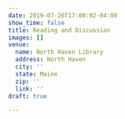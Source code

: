 ```yaml
---
date: 2019-07-26T17:00:02-04:00
show_time: false
title: Reading and Discussion
images: []
venue:
  name: North Haven Library
  address: North Haven
  city: ''
  state: Maine
  zip: ''
  link: ''
draft: true

---
```

